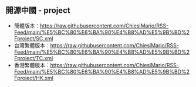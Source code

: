 ## 開源中國 - project
- 簡體版本：https://raw.githubusercontent.com/ChiesiMario/RSS-Feed/main/%E5%BC%80%E6%BA%90%E4%B8%AD%E5%9B%BD%2Fproject/SC.xml
- 台灣繁體版本：https://raw.githubusercontent.com/ChiesiMario/RSS-Feed/main/%E5%BC%80%E6%BA%90%E4%B8%AD%E5%9B%BD%2Fproject/TC.xml
- 香港繁體版本：https://raw.githubusercontent.com/ChiesiMario/RSS-Feed/main/%E5%BC%80%E6%BA%90%E4%B8%AD%E5%9B%BD%2Fproject/HK.xml